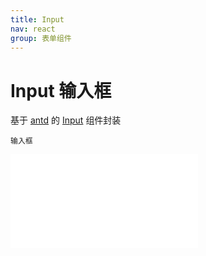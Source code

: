 ```yaml
---
title: Input
nav: react
group: 表单组件
---
```


# Input 输入框

基于 <a href="https://ant-design.antgroup.com/index-cn" target="_blank">antd</a> 的 <a href="https://ant-design.antgroup.com/components/input-cn" target="_blank">Input</a> 组件封装

<code src='./form/input'>输入框</code>

<embed src="./index.md#L16-L20"></embed>
